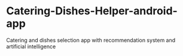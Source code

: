 # Catering-Dishes-Helper-android-app
Catering and dishes selection app with recommendation system and artificial intelligence

